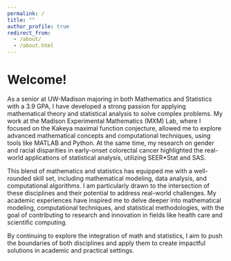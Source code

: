 ```yaml
---
permalink: /
title: ""
author_profile: true
redirect_from: 
  - /about/
  - /about.html
---
```


Welcome!
======
As a senior at UW-Madison majoring in both Mathematics and Statistics with a 3.9 GPA, I have developed a strong passion for applying mathematical theory and statistical analysis to solve complex problems. My work at the Madison Experimental Mathematics (MXM) Lab, where I focused on the Kakeya maximal function conjecture, allowed me to explore advanced mathematical concepts and computational techniques, using tools like MATLAB and Python. At the same time, my research on gender and racial disparities in early-onset colorectal cancer highlighted the real-world applications of statistical analysis, utilizing SEER*Stat and SAS.

This blend of mathematics and statistics has equipped me with a well-rounded skill set, including mathematical modeling, data analysis, and computational algorithms. I am particularly drawn to the intersection of these disciplines and their potential to address real-world challenges. My academic experiences have inspired me to delve deeper into mathematical modeling, computational techniques, and statistical methodologies, with the goal of contributing to research and innovation in fields like health care and scientific computing.

By continuing to explore the integration of math and statistics, I aim to push the boundaries of both disciplines and apply them to create impactful solutions in academic and practical settings.
